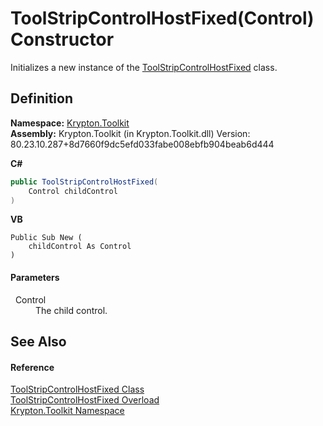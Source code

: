 # ToolStripControlHostFixed(Control) Constructor


Initializes a new instance of the <a href="0cd23d56-bfb4-3a42-73b7-e771587d20bc.md">ToolStripControlHostFixed</a> class.



## Definition
**Namespace:** <a href="79d2eac2-21f4-54ff-7552-b20c33c30600.md">Krypton.Toolkit</a>  
**Assembly:** Krypton.Toolkit (in Krypton.Toolkit.dll) Version: 80.23.10.287+8d7660f9dc5efd033fabe008ebfb904beab6d444

**C#**
``` C#
public ToolStripControlHostFixed(
	Control childControl
)
```
**VB**
``` VB
Public Sub New ( 
	childControl As Control
)
```



#### Parameters
<dl><dt>  Control</dt><dd>The child control.</dd></dl>

## See Also


#### Reference
<a href="0cd23d56-bfb4-3a42-73b7-e771587d20bc.md">ToolStripControlHostFixed Class</a>  
<a href="347e8d49-be96-03db-44df-2954b37026f2.md">ToolStripControlHostFixed Overload</a>  
<a href="79d2eac2-21f4-54ff-7552-b20c33c30600.md">Krypton.Toolkit Namespace</a>  
